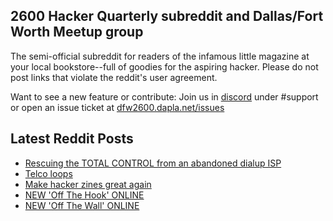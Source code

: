## 2600 Hacker Quarterly subreddit and Dallas/Fort Worth Meetup group
The semi-official subreddit for readers of the infamous little magazine at your local bookstore--full of goodies for the aspiring hacker. Please do not post links that violate the reddit's user agreement.

Want to see a new feature or contribute: 
Join us in [discord](https://dfw2600.dapla.net/chat) under #support or open an issue ticket at [dfw2600.dapla.net/issues](https://dfw2600.dapla.net/issues)

## Latest Reddit Posts
<!-- BLOG-POST-LIST:START -->
- [Rescuing the TOTAL CONTROL from an abandoned dialup ISP](https://www.reddit.com/r/2600/comments/1fmeab6/rescuing_the_total_control_from_an_abandoned/)
- [Telco loops](https://www.reddit.com/r/2600/comments/1fm4zyu/telco_loops/)
- [Make hacker zines great again](https://www.reddit.com/r/2600/comments/1fkfb66/make_hacker_zines_great_again/)
- [NEW 'Off The Hook' ONLINE](https://2600.com/hook/18-09-2024)
- [NEW 'Off The Wall' ONLINE](https://2600.com/wall/17-09-2024)
<!-- BLOG-POST-LIST:END -->
